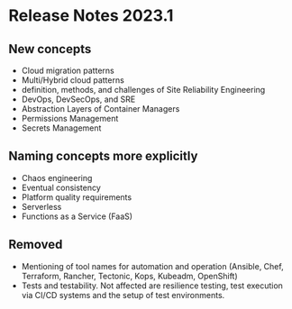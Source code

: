 # Release Notes 2023.1

## New concepts

- Cloud migration patterns
- Multi/Hybrid cloud patterns
- definition, methods, and challenges of Site Reliability Engineering
- DevOps, DevSecOps, and SRE
- Abstraction Layers of Container Managers
- Permissions Management
- Secrets Management

## Naming concepts more explicitly

- Chaos engineering
- Eventual consistency
- Platform quality requirements
- Serverless
- Functions as a Service (FaaS)

## Removed
- Mentioning of tool names for automation and operation (Ansible, Chef, Terraform, Rancher, Tectonic, Kops, Kubeadm, OpenShift)
- Tests and testability. Not affected are resilience testing, test execution via CI/CD systems and the setup of test environments.
